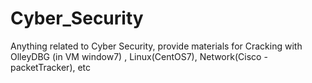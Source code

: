 # Cyber_Security
Anything related to Cyber Security, provide materials for Cracking with OlleyDBG (in VM window7) , Linux(CentOS7),  Network(Cisco - packetTracker), etc
